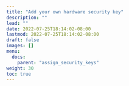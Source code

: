 ```yaml
---
title: "Add your own hardware security key"
description: ""
lead: ""
date: 2022-07-25T18:14:02-08:00
lastmod: 2022-07-25T18:14:02-08:00
draft: false
images: []
menu:
  docs:
    parent: "assign_security_keys"
weight: 30
toc: true
---
```

